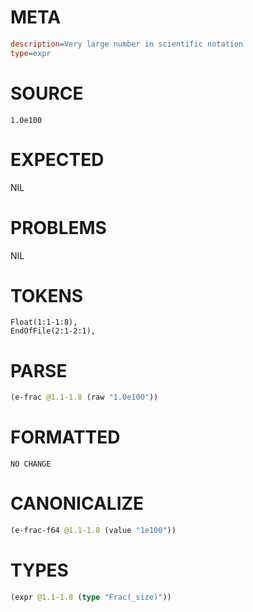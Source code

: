 # META
~~~ini
description=Very large number in scientific notation
type=expr
~~~
# SOURCE
~~~roc
1.0e100
~~~
# EXPECTED
NIL
# PROBLEMS
NIL
# TOKENS
~~~zig
Float(1:1-1:8),
EndOfFile(2:1-2:1),
~~~
# PARSE
~~~clojure
(e-frac @1.1-1.8 (raw "1.0e100"))
~~~
# FORMATTED
~~~roc
NO CHANGE
~~~
# CANONICALIZE
~~~clojure
(e-frac-f64 @1.1-1.8 (value "1e100"))
~~~
# TYPES
~~~clojure
(expr @1.1-1.8 (type "Frac(_size)"))
~~~

